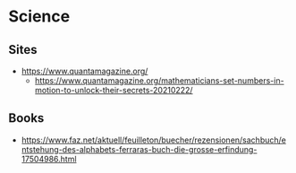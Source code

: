 # Science

## Sites

* https://www.quantamagazine.org/
  + https://www.quantamagazine.org/mathematicians-set-numbers-in-motion-to-unlock-their-secrets-20210222/

## Books

* https://www.faz.net/aktuell/feuilleton/buecher/rezensionen/sachbuch/entstehung-des-alphabets-ferraras-buch-die-grosse-erfindung-17504986.html
